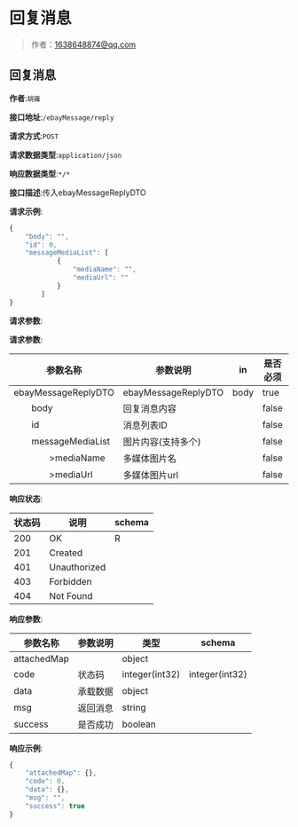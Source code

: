 # 回复消息

> 作者：1638648874@qq.com

## 回复消息
**作者**:`胡雍`

**接口地址**:`/ebayMessage/reply`


**请求方式**:`POST`


**请求数据类型**:`application/json`


**响应数据类型**:`*/*`


**接口描述**:传入ebayMessageReplyDTO


**请求示例**:


```javascript
{
	"body": "",
	"id": 0,
	"messageMediaList": [
			{
				"mediaName": "",
				"mediaUrl": ""
			}
		]	
}
```


**请求参数**:


**请求参数**:


| 参数名称 | 参数说明 | in    | 是否必须 | 数据类型 | schema |
| -------- | -------- | ----- | -------- | -------- | ------ |
|ebayMessageReplyDTO|ebayMessageReplyDTO|body|true|EbayMessageReplyDTO|EbayMessageReplyDTO|
|&emsp;&emsp;body|回复消息内容||false|string||
|&emsp;&emsp;id|消息列表ID||false|integer(int64)|||
|&emsp;&emsp;messageMediaList|图片内容(支持多个)||false|array|MessageMedia|
|&emsp;&emsp;&emsp;&emsp;>mediaName|多媒体图片名||false|string||
|&emsp;&emsp;&emsp;&emsp;>mediaUrl|多媒体图片url||false|string||


**响应状态**:


| 状态码 | 说明 | schema |
| -------- | -------- | ----- | 
|200|OK|R|
|201|Created||
|401|Unauthorized||
|403|Forbidden||
|404|Not Found|||


**响应参数**:


| 参数名称 | 参数说明 | 类型 | schema |
| -------- | -------- | ----- |----- | 
|attachedMap||object||
|code|状态码|integer(int32)|integer(int32)|
|data|承载数据|object||
|msg|返回消息|string||
|success|是否成功|boolean|||


**响应示例**:
```javascript
{
	"attachedMap": {},
	"code": 0,
	"data": {},
	"msg": "",
	"success": true
}
```